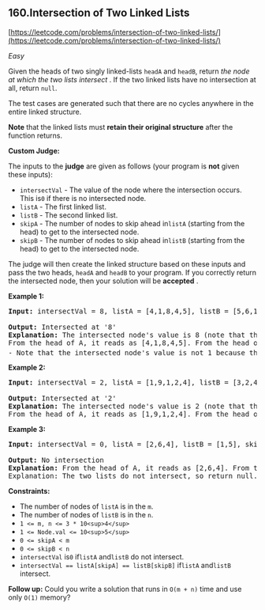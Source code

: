 ## 160.Intersection of Two Linked Lists

[https://leetcode.com/problems/intersection-of-two-linked-lists/](https://leetcode.com/problems/intersection-of-two-linked-lists/)

*Easy*

Given the heads of two singly linked-lists `headA` and `headB`, return *the node at which the two lists intersect* . If the two linked lists have no intersection at all, return `null`.

The test cases are generated such that there are no cycles anywhere in the entire linked structure.

**Note** that the linked lists must **retain their original structure** after the function returns.

**Custom Judge:**

The inputs to the **judge** are given as follows (your program is **not** given these inputs):

* `intersectVal` - The value of the node where the intersection occurs. This is`0` if there is no intersected node.
* `listA` - The first linked list.
* `listB` - The second linked list.
* `skipA` - The number of nodes to skip ahead in`listA` (starting from the head) to get to the intersected node.
* `skipB` - The number of nodes to skip ahead in`listB` (starting from the head) to get to the intersected node.

The judge will then create the linked structure based on these inputs and pass the two heads, `headA` and `headB` to your program. If you correctly return the intersected node, then your solution will be **accepted** .

**Example 1:**

<pre><strong>Input:</strong> intersectVal = 8, listA = [4,1,8,4,5], listB = [5,6,1,8,4,5], skipA = 2, skipB = 3

<strong>Output:</strong> Intersected at '8'
<strong>Explanation:</strong> The intersected node's value is 8 (note that this must not be 0 if the two lists intersect).
From the head of A, it reads as [4,1,8,4,5]. From the head of B, it reads as [5,6,1,8,4,5]. There are 2 nodes before the intersected node in A; There are 3 nodes before the intersected node in B.
- Note that the intersected node's value is not 1 because the nodes with value 1 in A and B (2<sup>nd</sup> node in A and 3<sup>rd</sup> node in B) are different node references. In other words, they point to two different locations in memory, while the nodes with value 8 in A and B (3<sup>rd</sup> node in A and 4<sup>th</sup> node in B) point to the same location in memory.
</pre>

**Example 2:**

<pre><strong>Input:</strong> intersectVal = 2, listA = [1,9,1,2,4], listB = [3,2,4], skipA = 3, skipB = 1

<strong>Output:</strong> Intersected at '2'
<strong>Explanation:</strong> The intersected node's value is 2 (note that this must not be 0 if the two lists intersect).
From the head of A, it reads as [1,9,1,2,4]. From the head of B, it reads as [3,2,4]. There are 3 nodes before the intersected node in A; There are 1 node before the intersected node in B.
</pre>

**Example 3:**

<pre><strong>Input:</strong> intersectVal = 0, listA = [2,6,4], listB = [1,5], skipA = 3, skipB = 2

<strong>Output:</strong> No intersection
<strong>Explanation:</strong> From the head of A, it reads as [2,6,4]. From the head of B, it reads as [1,5]. Since the two lists do not intersect, intersectVal must be 0, while skipA and skipB can be arbitrary values.
Explanation: The two lists do not intersect, so return null.
</pre>

**Constraints:**

* The number of nodes of `listA` is in the `m`.
* The number of nodes of `listB` is in the `n`.
* `1 <= m, n <= 3 * 10<sup>4</sup>`
* `1 <= Node.val <= 10<sup>5</sup>`
* `0 <= skipA < m`
* `0 <= skipB < n`
* `intersectVal` is`0` if`listA` and`listB` do not intersect.
* `intersectVal == listA[skipA] == listB[skipB]` if`listA` and`listB` intersect.

**Follow up:** Could you write a solution that runs in `O(m + n)` time and use only `O(1)` memory?
